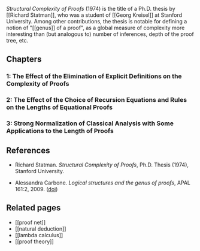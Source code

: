 _Structural Complexity of Proofs_ (1974) is the title of a Ph.D. thesis by [[Richard Statman]], who was a student of [[Georg Kreisel]] at Stanford University.  Among other contributions, the thesis is notable for defining a notion of "[[genus]] of a proof", as a global measure of complexity more interesting than (but analogous to) number of inferences, depth of the proof tree, etc.

## Chapters

### 1: The Effect of the Elimination of Explicit Definitions on the Complexity of Proofs

### 2: The Effect of the Choice of Recursion Equations and Rules on the Lengths of Equational Proofs

### 3: Strong Normalization of Classical Analysis with Some Applications to the Length of Proofs 

## References

* Richard Statman. _Structural Complexity of Proofs_, Ph.D. Thesis (1974), Stanford University.

* Alessandra Carbone. _Logical structures and the genus of proofs_, APAL 161:2, 2009. ([doi](http://dx.doi.org/10.1016/j.apal.2009.05.007))

## Related pages

* [[proof net]]
* [[natural deduction]]
* [[lambda calculus]]
* [[proof theory]]